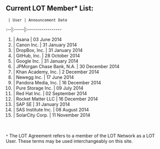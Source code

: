 ## Current LOT Member* List:

 	 | User | Announcement Date
:--|:-----|:----------------- 	
1. | Asana | 03 June 2014
2. |	Canon Inc. | 31 January 2014
3. |	DropBox, Inc. | 31 January 2014
4. |	GitHub, Inc. | 28 October 2014
5. |	Google Inc. | 31 January 2014
6. | JPMorgan Chase Bank, N.A. | 30 December 2014
7. |	Khan Academy, Inc. | 2 December 2014
8. |	Newegg Inc. | 17 June 2014
9. | Pandora Media, Inc. | 16 December 2014 
10. |	Pure Storage Inc. | 09 July 2014
11. |	Red Hat Inc. | 02 September 2014
12. | Rocket Matter LLC | 16 December 2014
13. |	SAP SE | 31 January 2014
14. |	SAS Institute Inc. | 08 August 2014
15. |	SolarCity Corp. | 11 November 2014

<br><br>`*` The LOT Agreement refers to a member of the LOT Network as a LOT User. These terms may be used interchangeably on this site. 
